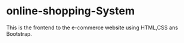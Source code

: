 # online-shopping-System
This is the frontend to the e-commerce website using HTML,CSS ans Bootstrap.
